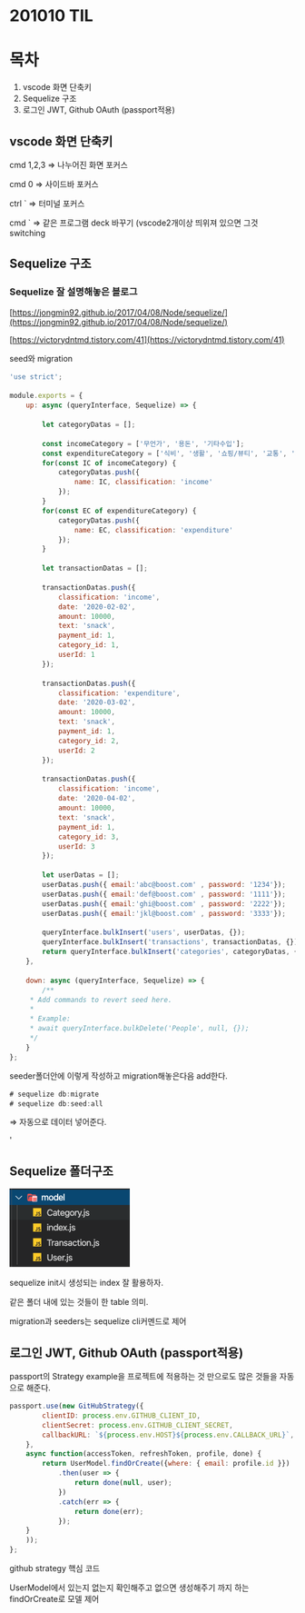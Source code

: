 # 201010 TIL

# 목차

1. vscode 화면 단축키
2. Sequelize 구조
3. 로그인 JWT, Github OAuth (passport적용)

## vscode 화면 단축키

cmd 1,2,3 ⇒ 나누어진 화면 포커스

cmd 0 ⇒ 사이드바 포커스

ctrl ` ⇒ 터미널 포커스 

cmd ` ⇒ 같은 프로그램 deck 바꾸기 (vscode2개이상 띄위져 있으면 그것 switching 

## Sequelize 구조

### Sequelize 잘 설명해놓은 블로그

[https://jongmin92.github.io/2017/04/08/Node/sequelize/](https://jongmin92.github.io/2017/04/08/Node/sequelize/)

[https://victorydntmd.tistory.com/41](https://victorydntmd.tistory.com/41)

seed와 migration

```jsx
'use strict';

module.exports = {
	up: async (queryInterface, Sequelize) => {

		let categoryDatas = [];

		const incomeCategory = ['무언가', '용돈', '기타수입'];
		const expenditureCategory = ['식비', '생활', '쇼핑/뷰티', '교통', '의료/건강', '문화/여가'];
		for(const IC of incomeCategory) {
			categoryDatas.push({
				name: IC, classification: 'income'
			});
		}
		for(const EC of expenditureCategory) {
			categoryDatas.push({
				name: EC, classification: 'expenditure'
			});
		}

		let transactionDatas = [];

		transactionDatas.push({
			classification: 'income',
			date: '2020-02-02',
			amount: 10000,
			text: 'snack',
			payment_id: 1,
			category_id: 1,
			userId: 1
		});
    
		transactionDatas.push({
			classification: 'expenditure',
			date: '2020-03-02',
			amount: 10000,
			text: 'snack',
			payment_id: 1,
			category_id: 2,
			userId: 2
		});
    
		transactionDatas.push({
			classification: 'income',
			date: '2020-04-02',
			amount: 10000,
			text: 'snack',
			payment_id: 1,
			category_id: 3,
			userId: 3
		});
    
		let userDatas = [];
		userDatas.push({ email:'abc@boost.com' , password: '1234'});
		userDatas.push({ email:'def@boost.com' , password: '1111'});
		userDatas.push({ email:'ghi@boost.com' , password: '2222'});
		userDatas.push({ email:'jkl@boost.com' , password: '3333'});
    
		queryInterface.bulkInsert('users', userDatas, {});
		queryInterface.bulkInsert('transactions', transactionDatas, {});
		return queryInterface.bulkInsert('categories', categoryDatas, {});
	},

	down: async (queryInterface, Sequelize) => {
		/**
     * Add commands to revert seed here.
     *
     * Example:
     * await queryInterface.bulkDelete('People', null, {});
     */
	}
};
```

seeder폴더안에 이렇게 작성하고 migration해놓은다음 add한다.

```jsx
# sequelize db:migrate
# sequelize db:seed:all
```

⇒ 자동으로 데이터 넣어준다. 

'

## Sequelize 폴더구조

![201010%20TIL%20253f817e40f84d49aeb90f2785aa2e80/Untitled.png](201010%20TIL%20253f817e40f84d49aeb90f2785aa2e80/Untitled.png)

sequelize init시 생성되는 index 잘 활용하자. 

같은 폴더 내에 있는 것들이 한 table 의미. 

migration과 seeders는 sequelize cli커멘드로 제어 

## 로그인 JWT, Github OAuth (passport적용)

passport의 Strategy example을 프로젝트에 적용하는 것 만으로도 많은 것들을 자동으로 해준다. 

```jsx
passport.use(new GitHubStrategy({
		clientID: process.env.GITHUB_CLIENT_ID,
		clientSecret: process.env.GITHUB_CLIENT_SECRET,
		callbackURL: `${process.env.HOST}${process.env.CALLBACK_URL}`,
	},
	async function(accessToken, refreshToken, profile, done) {
		return UserModel.findOrCreate({where: { email: profile.id }})
			.then(user => {
				return done(null, user);
			})
			.catch(err => {
				return done(err);
			});
	}
	));
};
```

github strategy 핵심 코드

UserModel에서 있는지 없는지 확인해주고 없으면 생성해주기 까지 하는 findOrCreate로 모델 제어
